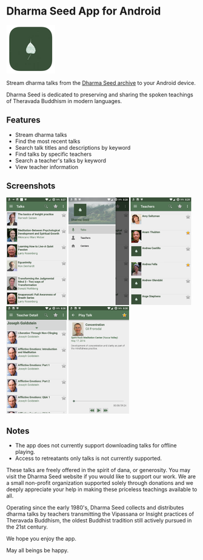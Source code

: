 # Dharma Seed App for Android

<img src="doc/images/512x512-icon.png" width="128">

Stream dharma talks from the [Dharma Seed archive](http://www.dharmaseed.org/) to your Android device.

Dharma Seed is dedicated to preserving and sharing the spoken teachings of Theravada Buddhism in modern languages.

## Features

* Stream dharma talks
* Find the most recent talks
* Search talk titles and descriptions by keyword
* Find talks by specific teachers
* Search a teacher's talks by keyword
* View teacher information

## Screenshots

<img src="doc/images/device-2016-05-19-082818.png" width="160">
<img src="doc/images/device-2016-05-19-082840.png" width="160">
<img src="doc/images/device-2016-05-19-082916.png" width="160">
<img src="doc/images/device-2016-05-19-083004.png" width="160">
<img src="doc/images/device-2016-05-19-083049.png" width="160">

## Notes

* The app does not currently support downloading talks for offline playing.
* Access to retreatants only talks is not currently supported.

These talks are freely offered in the spirit of dana, or generosity. You may visit the Dharma Seed website if you would like to support our work. We are a small non-profit organization supported solely through donations and we deeply appreciate your help in making these priceless teachings available to all.

Operating since the early 1980's, Dharma Seed collects and distributes dharma talks by teachers transmitting the Vipassana or Insight practices of Theravada Buddhism, the oldest Buddhist tradition still actively pursued in the 21st century.

We hope you enjoy the app.

May all beings be happy.
